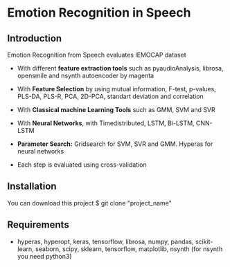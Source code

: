 # Emotion Recognition in Speech

## Introduction

Emotion Recognition from Speech evaluates IEMOCAP dataset

- With different **feature extraction tools** such as pyaudioAnalysis, librosa, opensmile and nsynth autoencoder by magenta

- With **Feature Selection** by using mutual information, F-test, p-values, PLS-DA, PLS-R, PCA, 2D-PCA, standart deviation and correlation

- With **Classical machine Learning Tools** such as GMM, SVM and SVR

- With **Neural Networks**, with Timedistributed, LSTM, Bi-LSTM, CNN-LSTM

- **Parameter Search:** Gridsearch for SVM, SVR and GMM. Hyperas for neural networks

- Each step is evaluated using cross-validation

## Installation

You can download this project $ git clone "project_name"

## Requirements

- hyperas, hyperopt, keras, tensorflow, librosa, numpy, pandas, scikit-learn, seaborn, scipy, sklearn, tensorflow, matplotlib, nsynth (for nsynth you need python3) 